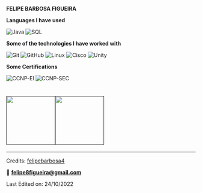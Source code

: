 **FELIPE BARBOSA FIGUEIRA**



**Languages I have used**

![Java](https://img.shields.io/badge/-Java-000000?style=flat&logo=Java&logoColor=007396)
![SQL](https://img.shields.io/badge/-SQL-000000?style=flat&logo=MySQL)

**Some of the technologies I have worked with**

![Git](https://img.shields.io/badge/-Git-000000?style=flat&logo=git&logoColor=F05032)
![GitHub](https://img.shields.io/badge/-GitHub-000000?style=flat&logo=github&logoColor=FFFFFF)
![Linux](https://img.shields.io/badge/-Linux-000000?style=flat&logo=linux&logoColor=FCC624)
![Cisco](https://img.shields.io/badge/-TCP/IP-000000?style=flat&logo=cisco&logoColor=white)
![Unity](https://img.shields.io/badge/unity-%23000000.svg?style=flat&logo=unity&logoColor=white)

**Some Certifications**

![CCNP-EI](https://img.shields.io/badge/-CCNP_EI-000000?style=flat&logo=cisco&logoColor=white)
![CCNP-SEC](https://img.shields.io/badge/-CCNP_SEC-000000?style=flat&logo=cisco&logoColor=white)


<h1>
    <a href="">
        <img align="" height='130px' src="https://github-readme-stats.vercel.app/api?username=felipebarbosa4&hide_title=true&show_icons=true&include_all_commits=true&line_height=21&bg_color=0,EC6C6C,FFD479,FFFC79,73FA79&theme=graywhite" /><img align="" height='130px' src="https://github-readme-stats.vercel.app/api/top-langs/?username=felipebarbosa4&hide_title=true&layout=compact&bg_color=0,73FA79,73FDFF,7A81FF&theme=graywhite" />
    </a>
</h1>

-------
Credits: [felipebarbosa4](https://github.com/felipebarbosa4)

📧 **felipe8figueira@gmail.com**

Last Edited on: 24/10/2022
